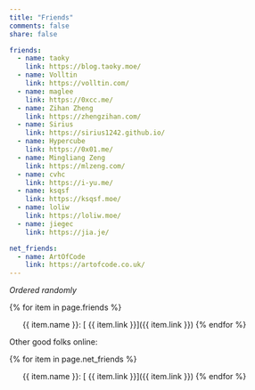 ```yaml
---
title: "Friends"
comments: false
share: false

friends:
  - name: taoky
    link: https://blog.taoky.moe/
  - name: Volltin
    link: https://volltin.com/
  - name: maglee
    link: https://0xcc.me/
  - name: Zihan Zheng
    link: https://zhengzihan.com/
  - name: Sirius
    link: https://sirius1242.github.io/
  - name: Hypercube
    link: https://0x01.me/
  - name: Mingliang Zeng
    link: https://mlzeng.com/
  - name: cvhc
    link: https://i-yu.me/
  - name: ksqsf
    link: https://ksqsf.moe/
  - name: loliw
    link: https://loliw.moe/
  - name: jiegec
    link: https://jia.je/

net_friends:
  - name: ArtOfCode
    link: https://artofcode.co.uk/
---
```


*Ordered randomly*

{% for item in page.friends %}
- {{ item.name }}\: [<i class="fas fa-globe-americas"></i> {{ item.link }}]({{ item.link }})
{% endfor %}

Other good folks online:

{% for item in page.net_friends %}
- {{ item.name }}\: [<i class="fas fa-globe-americas"></i> {{ item.link }}]({{ item.link }})
{% endfor %}

<style type="text/css">
ul { list-style-type: none; }
</style>
